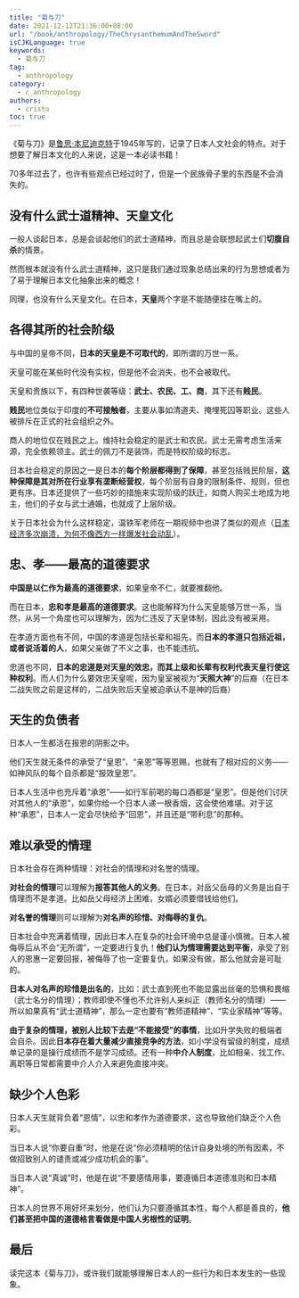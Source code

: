 ```yaml
---
title: "菊与刀"
date: 2021-12-12T21:36:00+08:00
url: "/book/anthropology/TheChrysanthemumAndTheSword"
isCJKLanguage: true
keywords:
  - 菊与刀
tag:
  - anthropology
category:
  - c_anthropology
authors:
  - cristo
toc: true
---
```


《菊与刀》是[鲁思·本尼迪克特](https://book.douban.com/author/4553941/)于1945年写的，记录了日本人文社会的特点。对于想要了解日本文化的人来说，这是一本必读书籍！

70多年过去了，也许有些观点已经过时了，但是一个民族骨子里的东西是不会消失的。

## 没有什么武士道精神、天皇文化

一般人谈起日本，总是会谈起他们的武士道精神，而且总是会联想起武士们**切腹自杀**的情景。

然而根本就没有什么武士道精神，这只是我们通过现象总结出来的行为思想或者为了易于理解日本文化抽象出来的概念！

同理，也没有什么天皇文化。在日本，**天皇**两个字是不能随便挂在嘴上的。

## 各得其所的社会阶级

与中国的皇帝不同，**日本的天皇是不可取代的**，即所谓的万世一系。

天皇可能在某些时代没有实权，但是他不会消失，也不会被取代。

天皇和贵族以下，有四种世袭等级：**武士、农民、工、商**，其下还有**贱民**。

**贱民**地位类似于印度的**不可接触者**，主要从事如清道夫、掩埋死囚等职业。这些人被排斥在正式的社会组织之外。

商人的地位仅在贱民之上。维持社会稳定的是武士和农民。武士无需考虑生活来源，完全依赖领主。武士的佩刀不是装饰，而是特权阶级的标志。

日本社会稳定的原因之一是日本的**每个阶层都得到了保障**，甚至包括贱民阶层，**这种保障是其对所在行业享有垄断经营权**，每个阶层有自身的限制条件、规则，但也更有序。日本还提供了一些巧妙的措施来实现阶级的跃迁，如商人购买土地成为地主，他们的子女与武士通婚，也就成了上层阶级。

关于日本社会为什么这样稳定，温铁军老师在一期视频中也讲了类似的观点（[日本经济多次崩溃，为何不像西方一样爆发社会动乱](https://www.youtube.com/watch?v=WfGpWZicfEs&list=PLr0JU8OOrK4j8ZcKloaP3PV6xicexxPtT&index=9&ab_channel=GuanVideo%E8%A7%82%E8%A7%86%E9%A2%91%E5%B7%A5%E4%BD%9C%E5%AE%A4)）。

## 忠、孝——最高的道德要求

**中国是以仁作为最高的道德要求**，如果皇帝不仁，就要推翻他。

而在日本，**忠和孝是最高的道德要求**。这也能解释为什么天皇能够万世一系，当然，从另一个角度也可以理解为，因为仁违反了天皇体制，因此没有被采用。

在孝道方面也有不同，中国的孝道是包括长辈和祖先，而**日本的孝道只包括近祖，或者说活着的人**，如果父亲做了不义之事，也不能违抗。

忠道也不同，**日本的忠道是对天皇的效忠，而其上级和长辈有权利代表天皇行使这种权利**。而人们为什么要效忠天皇呢，因为皇室被视为“**天照大神**”的后裔（在日本二战失败之前是这样的，二战失败后天皇被迫承认不是神的后裔）

## 天生的负债者

日本人一生都活在报恩的阴影之中。

他们天生就无条件的承受了“皇恩”、“亲恩”等等恩赐，也就有了相对应的义务——如神风队的每个自杀都是“报效皇恩”。

日本人生活中也充斥着“承恩”——如行军前喝的每口酒都是“皇恩”。但是他们讨厌对其他人的“承恩”，如果你给一个日本人递一根香烟，这会使他难堪。对于这种“承恩”，日本人一定会尽快给予“回恩”，并且还是“带利息”的那种。

## 难以承受的情理

日本社会存在两种情理：对社会的情理和对名誉的情理。

**对社会的情理**可以理解为**报答其他人的义务**。在日本，对岳父岳母的义务是出自于情理而不是孝道。比如岳父母经济上困难，女婿必须要借钱给他们。

**对名誉的情理**则可以理解为**对名声的珍惜、对侮辱的复仇**。

日本社会中充满着情理，因此日本人在复杂的社会环境中总是谨小慎微。日本人被侮辱后从不会“无所谓”，一定要进行复仇！**他们认为情理需要达到平衡**，承受了别人的恩惠一定要回报，被侮辱了也一定要复仇，如果没有做，那么他就会是可耻的。 

**日本人对名声的珍惜是出名的**，比如：武士直到死也不能显露出丝毫的恐惧和畏缩（武士名分的情理）；教师即使不懂也不允许别人来纠正（教师名分的情理）——所以如果真有“武士道精神”，那么一定也要有“教师道精神”、“实业家精神”等等。

**由于复杂的情理，被别人比较下去是“不能接受”的事情**，比如升学失败的极端者会自杀。因此**日本存在着大量减少直接竞争的方法**，如小学没有留级的制度，成绩单记录的是操行成绩而不是学习成绩。还有一种**中介人制度**，比如相亲、找工作、离职等日常都需要中介人介入来避免直接冲突。

## 缺少个人色彩

日本人天生就背负着“恩情”，以忠和孝作为道德要求，这也导致他们缺乏个人色彩。

当日本人说“你要自重”时，他是在说“你必须精明的估计自身处境的所有因素，不做招致别人的谴责或减少成功机会的事”。

当日本人说“真诚”时，他是在说“不要感情用事，要遵循日本道德准则和日本精神”。

日本人的世界不用好坏来划分，他们认为只要遵循其本性，每个人都是善良的，**他们甚至把中国的道德格言看做是中国人劣根性的证明**。

## 最后

读完这本《菊与刀》，或许我们就能够理解日本人的一些行为和日本发生的一些现象。